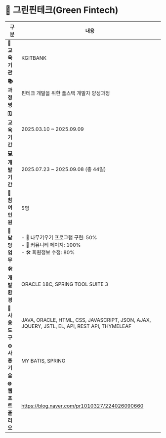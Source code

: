 # 🌱 그린핀테크(Green Fintech)

| 구분 | 내용 |
|------|------|
| **🏫 교육기관** | KGITBANK |
| **📚 과정명** | 핀테크 개발을 위한 풀스택 개발자 양성과정 |
| **🗓 교육기간** | 2025.03.10 ~ 2025.09.09 |
| **💻 개발기간** | 2025.07.23 ~ 2025.09.08 (총 44일) |
| **👥 참여인원** | 5명 |
| **📝 담당업무** | - 🌳 나무키우기 프로그램 구현: 50% <br> - 💬 커뮤니티 페이지: 100% <br> - 🛠 회원정보 수정: 80% |
| **🛠 개발환경** | ORACLE 18C, SPRING TOOL SUITE 3 |
| **🧰 사용도구** | JAVA, ORACLE, HTML, CSS, JAVASCRIPT, JSON, AJAX, JQUERY, JSTL, EL, API, REST API, THYMELEAF |
| **⚙️ 사용기술** | MY BATIS, SPRING |
| **🌐 웹 포트폴리오** | https://blog.naver.com/pr1010327/224026090660 |
